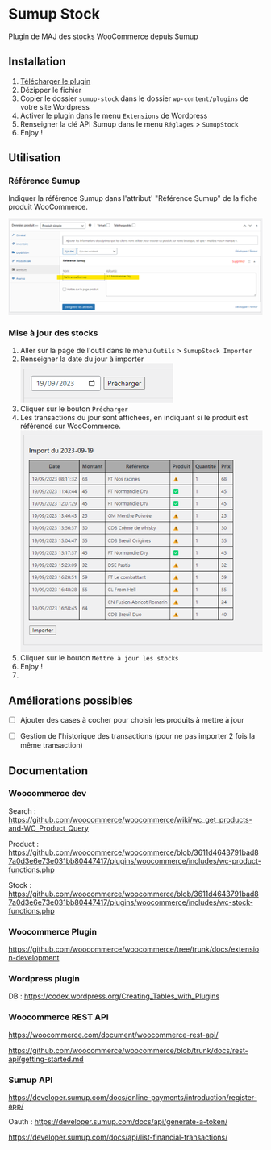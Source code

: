 # Sumup Stock

Plugin de MAJ des stocks WooCommerce depuis Sumup

## Installation

1. [Télécharger le plugin](https://github.com/leahpar/sumup-stock/releases/latest)
2. Dézipper le fichier
3. Copier le dossier `sumup-stock` dans le dossier `wp-content/plugins` de votre site Wordpress
4. Activer le plugin dans le menu `Extensions` de Wordpress
5. Renseigner la clé API Sumup dans le menu `Réglages` > `SumupStock`
6. Enjoy !

## Utilisation

### Référence Sumup

Indiquer la référence Sumup dans l'attribut' "Référence Sumup" de la fiche produit WooCommerce.

![img.png](img.png)


### Mise à jour des stocks

1. Aller sur la page de l'outil dans le menu `Outils` > `SumupStock Importer`
2. Renseigner la date du jour à importer
![img_1.png](img_1.png)
3. Cliquer sur le bouton `Précharger`
4. Les transactions du jour sont affichées, en indiquant si le produit est référencé sur WooCommerce.
![img_2.png](img_2.png)
5. Cliquer sur le bouton `Mettre à jour les stocks`
6. Enjoy !
7. 

## Améliorations possibles

- [ ] Ajouter des cases à cocher pour choisir les produits à mettre à jour
- [ ] Gestion de l'historique des transactions (pour ne pas importer 2 fois la même transaction)


## Documentation

### Woocommerce dev

Search : https://github.com/woocommerce/woocommerce/wiki/wc_get_products-and-WC_Product_Query

Product : https://github.com/woocommerce/woocommerce/blob/3611d4643791bad87a0d3e6e73e031bb80447417/plugins/woocommerce/includes/wc-product-functions.php

Stock : https://github.com/woocommerce/woocommerce/blob/3611d4643791bad87a0d3e6e73e031bb80447417/plugins/woocommerce/includes/wc-stock-functions.php


### Woocommerce Plugin

https://github.com/woocommerce/woocommerce/tree/trunk/docs/extension-development


### Wordpress plugin

DB : https://codex.wordpress.org/Creating_Tables_with_Plugins


### Woocommerce REST API

https://woocommerce.com/document/woocommerce-rest-api/

https://github.com/woocommerce/woocommerce/blob/trunk/docs/rest-api/getting-started.md


### Sumup API

https://developer.sumup.com/docs/online-payments/introduction/register-app/

Oauth : https://developer.sumup.com/docs/api/generate-a-token/

https://developer.sumup.com/docs/api/list-financial-transactions/

